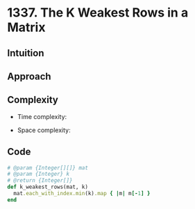 # 1337. The K Weakest Rows in a Matrix

## Intuition

## Approach
<!-- Describe your approach to solving the problem. -->

## Complexity

- Time complexity:
<!-- Add your time complexity here, e.g. $$O(n)$$ -->

- Space complexity:
<!-- Add your space complexity here, e.g. $$O(n)$$ -->

## Code

```ruby
# @param {Integer[][]} mat
# @param {Integer} k
# @return {Integer[]}
def k_weakest_rows(mat, k)
  mat.each_with_index.min(k).map { |m| m[-1] }
end
```
